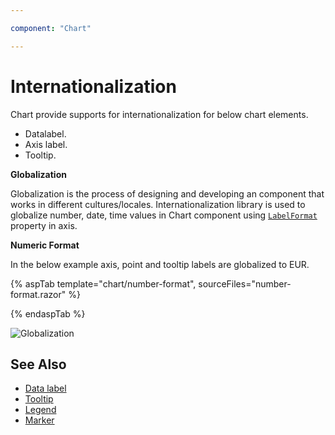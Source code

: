 ```yaml
---

component: "Chart"

---
```


# Internationalization

Chart provide supports for internationalization for below chart elements.

* Datalabel.
* Axis label.
* Tooltip.

<!-- markdownlint-disable MD036 -->
**Globalization**

Globalization is the process of designing and developing an component that works in different
cultures/locales.  Internationalization  library is used to globalize number, date, time values in
Chart component using [`LabelFormat`](https://help.syncfusion.com/cr/blazor/Syncfusion.Blazor.Charts.ChartAxis.html#Syncfusion_Blazor_Charts_ChartAxis_LabelFormat) property in axis.

**Numeric Format**

In the below example axis, point  and tooltip labels are globalized to EUR.

{% aspTab template="chart/number-format", sourceFiles="number-format.razor" %}

{% endaspTab %}

![Globalization](images/internationalization.png)

## See Also

* [Data label](./data-labels)
* [Tooltip](./tool-tip)
* [Legend](./legend)
* [Marker](./data-markers)